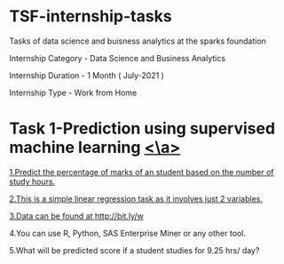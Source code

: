 # TSF-internship-tasks
Tasks of data science and buisness analytics at the sparks foundation

Internship Category - Data Science and Business Analytics

Internship Duration - 1 Month ( July-2021 )

Internship Type - Work from Home

# Task 1-Prediction using supervised machine learning   <a href = 'https://github.com/atharva0800/TSF-internship-tasks/blob/main/task_1_grip_sparks_foundation.ipynb'><\a>                                                        
1.Predict the percentage of marks of an student based on the number of study hours.

2.This is a simple linear regression task as it involves just 2 variables.

3.Data can be found at http://bit.ly/w

4.You can use R, Python, SAS Enterprise Miner or any other tool.

5.What will be predicted score if a student studies for 9.25 hrs/ day?
